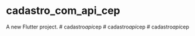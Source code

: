 # cadastro_com_api_cep

A new Flutter project.
#   c a d a s t r o _ a p i _ c e p  
 #   c a d a s t r o _ a p i _ c e p  
 #   c a d a s t r o _ a p i _ c e p  
 